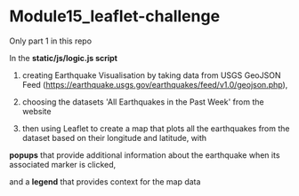 # Module15_leaflet-challenge

Only part 1 in this repo

In the **static/js/logic.js script**

1. creating Earthquake Visualisation by taking data from  USGS GeoJSON Feed (https://earthquake.usgs.gov/earthquakes/feed/v1.0/geojson.php),

2. choosing the datasets  'All Earthquakes in the Past Week' from the website

3. then using Leaflet to create a map that plots all the earthquakes from the dataset based on their longitude and latitude, with 

**popups** that provide additional information about the earthquake when its associated marker is clicked, 

and a **legend** that provides context for the map data